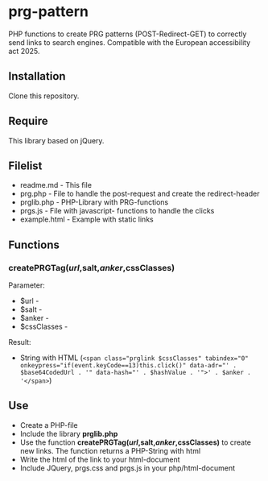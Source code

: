 # prg-pattern
PHP functions to create PRG patterns (POST-Redirect-GET) to correctly send links to search engines. Compatible with the European accessibility act 2025.

## Installation
Clone this repository.

## Require
This library based on jQuery.

## Filelist

- readme.md - This file
- prg.php - File to handle the post-request and create the redirect-header
- prglib.php - PHP-Library with PRG-functions
- prgs.js - File with javascript- functions to handle the clicks
- example.html - Example with static links

## Functions

### createPRGTag($url,$salt,$anker,$cssClasses)

Parameter:

- $url -
- $salt -
- $anker -
- $cssClasses -

Result:

- String with HTML (`<span class="prglink $cssClasses" tabindex="0" onkeypress="if(event.keyCode==13)this.click()" data-adr="' . $base64CodedUrl . '" data-hash="' . $hashValue . '">' . $anker . '</span>`)

## Use

- Create a PHP-file
- Include the library **prglib.php**
- Use the function **createPRGTag($url,$salt,$anker,$cssClasses)** to create new links. The function returns a PHP-String with html
- Write the html of the link to your html-document
- Include JQuery, prgs.css and prgs.js in your php/html-document  
